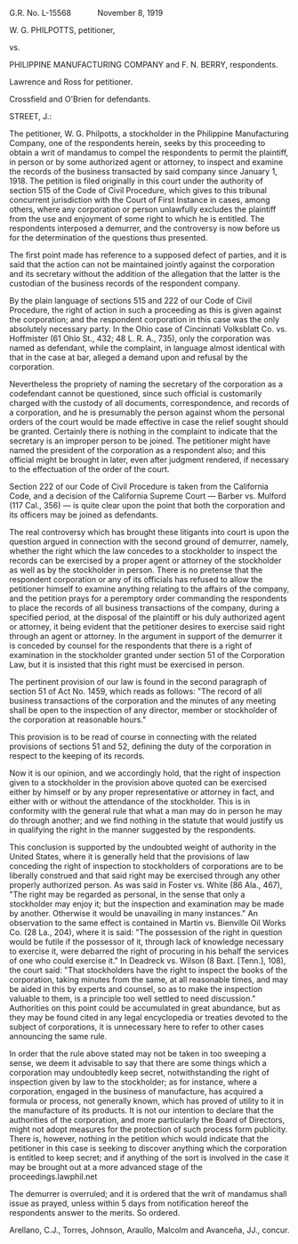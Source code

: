 G.R. No. L-15568            November 8, 1919

  

W. G. PHILPOTTS, petitioner,

vs.

PHILIPPINE MANUFACTURING COMPANY and F. N. BERRY, respondents.

  

Lawrence and Ross for petitioner.

Crossfield and O'Brien for defendants.

  
  

STREET, J.:

  

The petitioner, W. G. Philpotts, a stockholder in the Philippine Manufacturing Company, one of the respondents herein, seeks by this proceeding to obtain a writ of mandamus to compel the respondents to permit the plaintiff, in person or by some authorized agent or attorney, to inspect and examine the records of the business transacted by said company since January 1, 1918. The petition is filed originally in this court under the authority of section 515 of the Code of Civil Procedure, which gives to this tribunal concurrent jurisdiction with the Court of First Instance in cases, among others, where any corporation or person unlawfully excludes the plaintiff from the use and enjoyment of some right to which he is entitled. The respondents interposed a demurrer, and the controversy is now before us for the determination of the questions thus presented.

  

The first point made has reference to a supposed defect of parties, and it is said that the action can not be maintained jointly against the corporation and its secretary without the addition of the allegation that the latter is the custodian of the business records of the respondent company.

  

By the plain language of sections 515 and 222 of our Code of Civil Procedure, the right of action in such a proceeding as this is given against the corporation; and the respondent corporation in this case was the only absolutely necessary party. In the Ohio case of Cincinnati Volksblatt Co. vs. Hoffmister (61 Ohio St., 432; 48 L. R. A., 735), only the corporation was named as defendant, while the complaint, in language almost identical with that in the case at bar, alleged a demand upon and refusal by the corporation.

  

Nevertheless the propriety of naming the secretary of the corporation as a codefendant cannot be questioned, since such official is customarily charged with the custody of all documents, correspondence, and records of a corporation, and he is presumably the person against whom the personal orders of the court would be made effective in case the relief sought should be granted. Certainly there is nothing in the complaint to indicate that the secretary is an improper person to be joined. The petitioner might have named the president of the corporation as a respondent also; and this official might be brought in later, even after judgment rendered, if necessary to the effectuation of the order of the court.

  

Section 222 of our Code of Civil Procedure is taken from the California Code, and a decision of the California Supreme Court — Barber vs. Mulford (117 Cal., 356) — is quite clear upon the point that both the corporation and its officers may be joined as defendants.

  

The real controversy which has brought these litigants into court is upon the question argued in connection with the second ground of demurrer, namely, whether the right which the law concedes to a stockholder to inspect the records can be exercised by a proper agent or attorney of the stockholder as well as by the stockholder in person. There is no pretense that the respondent corporation or any of its officials has refused to allow the petitioner himself to examine anything relating to the affairs of the company, and the petition prays for a peremptory order commanding the respondents to place the records of all business transactions of the company, during a specified period, at the disposal of the plaintiff or his duly authorized agent or attorney, it being evident that the petitioner desires to exercise said right through an agent or attorney. In the argument in support of the demurrer it is conceded by counsel for the respondents that there is a right of examination in the stockholder granted under section 51 of the Corporation Law, but it is insisted that this right must be exercised in person.

  

The pertinent provision of our law is found in the second paragraph of section 51 of Act No. 1459, which reads as follows: "The record of all business transactions of the corporation and the minutes of any meeting shall be open to the inspection of any director, member or stockholder of the corporation at reasonable hours."

  

This provision is to be read of course in connecting with the related provisions of sections 51 and 52, defining the duty of the corporation in respect to the keeping of its records.

  

Now it is our opinion, and we accordingly hold, that the right of inspection given to a stockholder in the provision above quoted can be exercised either by himself or by any proper representative or attorney in fact, and either with or without the attendance of the stockholder. This is in conformity with the general rule that what a man may do in person he may do through another; and we find nothing in the statute that would justify us in qualifying the right in the manner suggested by the respondents.

  

This conclusion is supported by the undoubted weight of authority in the United States, where it is generally held that the provisions of law conceding the right of inspection to stockholders of corporations are to be liberally construed and that said right may be exercised through any other properly authorized person. As was said in Foster vs. White (86 Ala., 467), "The right may be regarded as personal, in the sense that only a stockholder may enjoy it; but the inspection and examination may be made by another. Otherwise it would be unavailing in many instances." An observation to the same effect is contained in Martin vs. Bienville Oil Works Co. (28 La., 204), where it is said: "The possession of the right in question would be futile if the possessor of it, through lack of knowledge necessary to exercise it, were debarred the right of procuring in his behalf the services of one who could exercise it." In Deadreck vs. Wilson (8 Baxt. [Tenn.], 108), the court said: "That stockholders have the right to inspect the books of the corporation, taking minutes from the same, at all reasonable times, and may be aided in this by experts and counsel, so as to make the inspection valuable to them, is a principle too well settled to need discussion." Authorities on this point could be accumulated in great abundance, but as they may be found cited in any legal encyclopedia or treaties devoted to the subject of corporations, it is unnecessary here to refer to other cases announcing the same rule.

  

In order that the rule above stated may not be taken in too sweeping a sense, we deem it advisable to say that there are some things which a corporation may undoubtedly keep secret, notwithstanding the right of inspection given by law to the stockholder; as for instance, where a corporation, engaged in the business of manufacture, has acquired a formula or process, not generally known, which has proved of utility to it in the manufacture of its products. It is not our intention to declare that the authorities of the corporation, and more particularly the Board of Directors, might not adopt measures for the protection of such process form publicity. There is, however, nothing in the petition which would indicate that the petitioner in this case is seeking to discover anything which the corporation is entitled to keep secret; and if anything of the sort is involved in the case it may be brought out at a more advanced stage of the proceedings.lawphil.net

  

The demurrer is overruled; and it is ordered that the writ of mandamus shall issue as prayed, unless within 5 days from notification hereof the respondents answer to the merits. So ordered.

  

Arellano, C.J., Torres, Johnson, Araullo, Malcolm and Avanceña, JJ., concur.